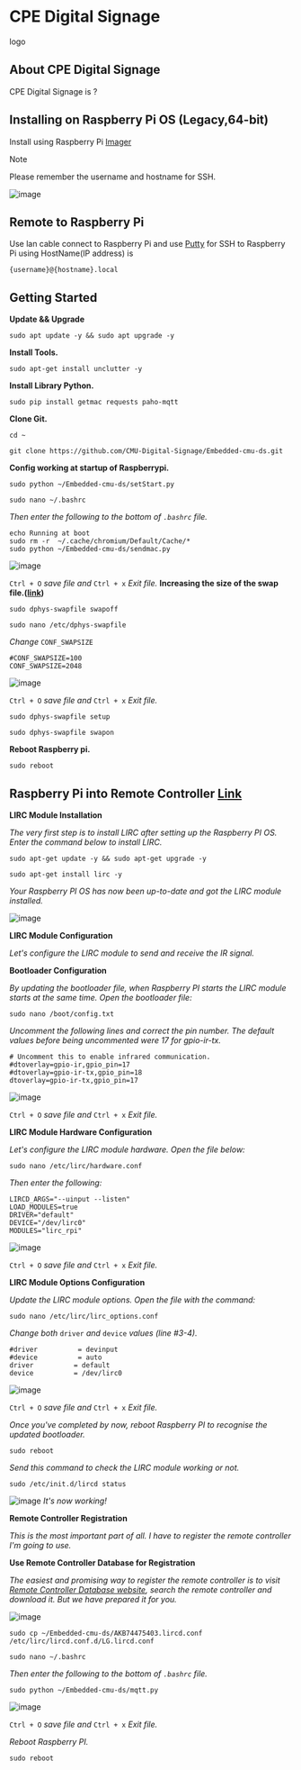 # CPE Digital Signage
logo
## About CPE Digital Signage
CPE Digital Signage is ?
## Installing on Raspberry Pi OS (Legacy,64-bit)
Install using Raspberry Pi [Imager](https://www.raspberrypi.com/software/)
> [!NOTE]
> Please remember the username and hostname for SSH.
>
> ![image](https://github.com/CMU-Digital-Signage/Embedded-cmu-ds/assets/90751135/801dfcec-06a8-4b69-9ee3-dd58568e6fd7)

## Remote to Raspberry Pi
Use lan cable connect to Raspberry Pi and use [Putty](https://putty.org/) for SSH to Raspberry Pi using HostName(IP address) is
```
{username}@{hostname}.local
```

## Getting Started
**Update && Upgrade**
```
sudo apt update -y && sudo apt upgrade -y
```
**Install Tools.**
```
sudo apt-get install unclutter -y
```
**Install Library Python.**
```
sudo pip install getmac requests paho-mqtt
```
**Clone Git.**
```
cd ~
```
```
git clone https://github.com/CMU-Digital-Signage/Embedded-cmu-ds.git
```
**Config working at startup of Raspberrypi.**
```
sudo python ~/Embedded-cmu-ds/setStart.py
```
```
sudo nano ~/.bashrc
```
_Then enter the following to the bottom of `.bashrc` file._
```
echo Running at boot
sudo rm -r  ~/.cache/chromium/Default/Cache/*
sudo python ~/Embedded-cmu-ds/sendmac.py
```
![image](https://github.com/CMU-Digital-Signage/Embedded-cmu-ds/assets/90751501/a16a55de-5f33-435e-8de7-74a8b902a2b1)

`Ctrl + O` _save file and_ `Ctrl + x` _Exit file._
**Increasing the size of the swap file.([link](https://youtu.be/NyGeUwIeH-s?si=UfU7Ykd6CQcibb4Q))**
```
sudo dphys-swapfile swapoff
```
```
sudo nano /etc/dphys-swapfile
```
_Change_ `CONF_SWAPSIZE`
```
#CONF_SWAPSIZE=100
CONF_SWAPSIZE=2048
```
![image](https://github.com/CMU-Digital-Signage/Embedded-cmu-ds/assets/90751501/fe779abf-258b-44e7-831a-a20fbe836f54)

`Ctrl + O` _save file and_ `Ctrl + x` _Exit file._
```
sudo dphys-swapfile setup
```
```
sudo dphys-swapfile swapon
```
**Reboot Raspberry pi.**
```
sudo reboot
```

## Raspberry Pi into Remote Controller [Link](https://devkimchi.com/2020/08/12/turning-raspberry-pi-into-remote-controller/)
**LIRC Module Installation**

_The very first step is to install LIRC after setting up the Raspberry PI OS. Enter the command below to install LIRC._
```
sudo apt-get update -y && sudo apt-get upgrade -y
```
```
sudo apt-get install lirc -y
```
_Your Raspberry PI OS has now been up-to-date and got the LIRC module installed._

![image](https://devkimchi.com/2020/08/turning-raspberry-pi-into-remote-controller-01.png)

**LIRC Module Configuration**

_Let's configure the LIRC module to send and receive the IR signal._

**Bootloader Configuration**

_By updating the bootloader file, when Raspberry PI starts the LIRC module starts at the same time. Open the bootloader file:_
```
sudo nano /boot/config.txt
```
_Uncomment the following lines and correct the pin number. The default values before being uncommented were 17 for gpio-ir-tx._
```
# Uncomment this to enable infrared communication.
#dtoverlay=gpio-ir,gpio_pin=17
#dtoverlay=gpio-ir-tx,gpio_pin=18
dtoverlay=gpio-ir-tx,gpio_pin=17
```
![image](https://github.com/CMU-Digital-Signage/Embedded-cmu-ds/assets/90751501/23a3cafe-5093-4ed6-bb7d-ae16eed55136)

`Ctrl + O` _save file and_ `Ctrl + x` _Exit file._

**LIRC Module Hardware Configuration**

_Let's configure the LIRC module hardware. Open the file below:_
```
sudo nano /etc/lirc/hardware.conf
```
_Then enter the following:_
```
LIRCD_ARGS="--uinput --listen"
LOAD_MODULES=true
DRIVER="default"
DEVICE="/dev/lirc0"
MODULES="lirc_rpi"
```
![image](https://github.com/CMU-Digital-Signage/Embedded-cmu-ds/assets/90751501/f1785f30-d5c9-4acc-bdab-88c7ef5070de)

`Ctrl + O` _save file and_ `Ctrl + x` _Exit file._

**LIRC Module Options Configuration**

_Update the LIRC module options. Open the file with the command:_
```
sudo nano /etc/lirc/lirc_options.conf
```
_Change both_ `driver` _and_ `device` _values (line #3-4)._
```
#driver          = devinput
#device          = auto
driver          = default
device          = /dev/lirc0
```
![image](https://github.com/CMU-Digital-Signage/Embedded-cmu-ds/assets/90751501/bee1daf6-8fca-4327-8a6c-c30df6eebacc)

`Ctrl + O` _save file and_ `Ctrl + x` _Exit file._

_Once you've completed by now, reboot Raspberry PI to recognise the updated bootloader._
```
sudo reboot
```
_Send this command to check the LIRC module working or not._
```
sudo /etc/init.d/lircd status
```
![image](https://devkimchi.com/2020/08/turning-raspberry-pi-into-remote-controller-02.png)
_It's now working!_

**Remote Controller Registration**

_This is the most important part of all. I have to register the remote controller I'm going to use._

**Use Remote Controller Database for Registration**

_The easiest and promising way to register the remote controller is to visit [Remote Controller Database website](https://lirc-remotes.sourceforge.net/remotes-table.html), search the remote controller and download it. But we have prepared it for you._

![image](https://github.com/CMU-Digital-Signage/Embedded-cmu-ds/assets/90751135/30a152d9-e750-429c-bfe3-23cb6292bd94)
```
sudo cp ~/Embedded-cmu-ds/AKB74475403.lircd.conf /etc/lirc/lircd.conf.d/LG.lircd.conf
```
```
sudo nano ~/.bashrc
```
_Then enter the following to the bottom of `.bashrc` file._
```
sudo python ~/Embedded-cmu-ds/mqtt.py
```
![image](https://github.com/CMU-Digital-Signage/Embedded-cmu-ds/assets/90751501/bc90a2ce-ad54-4a4a-bf79-379ce2b97ee6)

`Ctrl + O` _save file and_ `Ctrl + x` _Exit file._

_Reboot Raspberry PI._
```
sudo reboot
```
